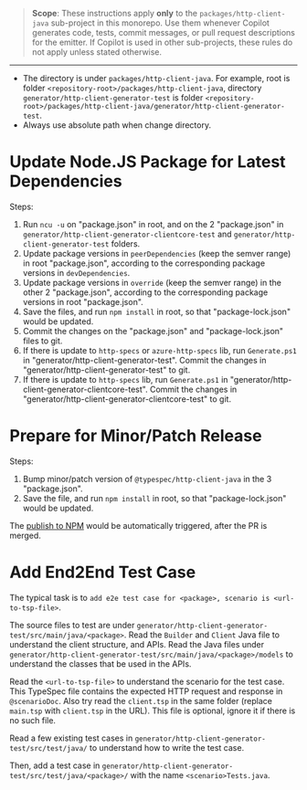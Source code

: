 > **Scope**: These instructions apply **only** to the `packages/http-client-java` sub-project in this monorepo. Use them whenever Copilot generates code, tests, commit messages, or pull request descriptions for the emitter. If Copilot is used in other sub-projects, these rules do not apply unless stated otherwise.

---

- The directory is under `packages/http-client-java`. For example, root is folder `<repository-root>/packages/http-client-java`, directory `generator/http-client-generator-test` is folder `<repository-root>/packages/http-client-java/generator/http-client-generator-test`.
- Always use absolute path when change directory.

# Update Node.JS Package for Latest Dependencies

Steps:

1. Run `ncu -u` on "package.json" in root, and on the 2 "package.json" in `generator/http-client-generator-clientcore-test` and `generator/http-client-generator-test` folders.
2. Update package versions in `peerDependencies` (keep the semver range) in root "package.json", according to the corresponding package versions in `devDependencies`.
3. Update package versions in `override` (keep the semver range) in the other 2 "package.json", according to the corresponding package versions in root "package.json".
4. Save the files, and run `npm install` in root, so that "package-lock.json" would be updated.
5. Commit the changes on the "package.json" and "package-lock.json" files to git.
6. If there is update to `http-specs` or `azure-http-specs` lib, run `Generate.ps1` in "generator/http-client-generator-test". Commit the changes in "generator/http-client-generator-test" to git.
7. If there is update to `http-specs` lib, run `Generate.ps1` in "generator/http-client-generator-clientcore-test". Commit the changes in "generator/http-client-generator-clientcore-test" to git.

# Prepare for Minor/Patch Release

Steps:

1. Bump minor/patch version of `@typespec/http-client-java` in the 3 "package.json".
2. Save the file, and run `npm install` in root, so that "package-lock.json" would be updated.

The [publish to NPM](https://dev.azure.com/azure-sdk/internal/_build?definitionId=7294) would be automatically triggered, after the PR is merged.

# Add End2End Test Case

The typical task is to `add e2e test case for <package>, scenario is <url-to-tsp-file>`.

The source files to test are under `generator/http-client-generator-test/src/main/java/<package>`.
Read the `Builder` and `Client` Java file to understand the client structure, and APIs.
Read the Java files under `generator/http-client-generator-test/src/main/java/<package>/models` to understand the classes that be used in the APIs.

Read the `<url-to-tsp-file>` to understand the scenario for the test case. This TypeSpec file contains the expected HTTP request and response in `@scenarioDoc`.
Also try read the `client.tsp` in the same folder (replace `main.tsp` with `client.tsp` in the URL). This file is optional, ignore it if there is no such file.

Read a few existing test cases in `generator/http-client-generator-test/src/test/java/` to understand how to write the test case.

Then, add a test case in `generator/http-client-generator-test/src/test/java/<package>/` with the name `<scenario>Tests.java`.

